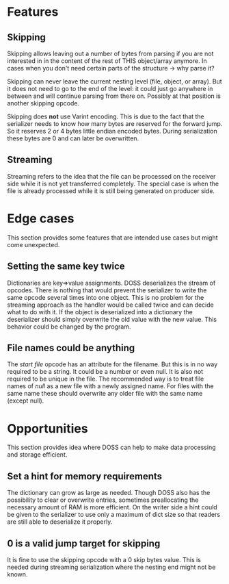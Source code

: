 # Features
## Skipping
Skipping allows leaving out a number of bytes from parsing if you are not interested in in the content of the rest of THIS object/array anymore. In cases when you don't need certain parts of the structure -> why parse it?

Skipping can never leave the current nesting level (file, object, or array). But it does not need to go to the end of the level: it could just go anywhere in between and will continue parsing from there on. Possibly at that position is another skipping opcode.

Skipping does **not** use Varint encoding. This is due to the fact that the serializer needs to know how many bytes are reserved for the forward jump. So it reserves 2 or 4 bytes little endian encoded bytes. During serialization these bytes are 0 and can later be overwritten. 

## Streaming
Streaming refers to the idea that the file can be processed on the receiver side while it is not yet transferred completely. The special case is when the file is already processed while it is still being generated on producer side. 


# Edge cases
This section provides some features that are intended use cases but might come unexpected.

## Setting the same key twice
Dictionaries are key=>value assignments. DOSS deserializes the stream of opcodes. There is nothing that would prevent the serializer to write the same opcode several times into one object.
This is no problem for the streaming approach as the handler would be called twice and can decide what to do with it.
If the object is deserialized into a dictionary the deserializer should simply overwrite the old value with the new value. This behavior could be changed by the program.

## File names could be anything
The *start file* opcode has an attribute for the filename. But this is in no way required to be a string. It could be a number or even null. It is also not required to be unique in the file.
The recommended way is to treat file names of *null* as a new file with a newly assigned name.
For files with the same name these should overwrite any older file with the same name (except null).

# Opportunities
This section provides idea where DOSS can help to make data processing and storage efficient.

## Set a hint for memory requirements
The dictionary can grow as large as needed. Though DOSS also has the possibility to clear or overwrite entries, sometimes preallocating the necessary amount of RAM is more efficient.
On the writer side a hint could be given to the serializer to use only a maximum of dict size so that readers are still able to deserialize it properly.

## 0 is a valid jump target for skipping
It is fine to use the skipping opcode with a 0 skip bytes value. This is needed during streaming serialization where the nesting end might not be known.